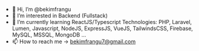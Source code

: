 - 👋 Hi, I’m @bekimfrangu
- 👀 I’m interested in Backend (Fullstack)
- 🌱 I’m currently learning ReactJS/Typescript
Technologies:
PHP, Laravel, Lumen, Javascript, NodeJS, ExpressJS, VueJS, TailwindsCSS, Firebase, MySQL, MSSQL, MongoDB ...
- 📫 How to reach me -> bekimfrangu7@gmail.com

<?php

namespace BekimFrangu;

class About extends Me
{

    public function technologies(): array
    {
        return [
            PHP::class,
            Laravel::class,
            Lumen::class,
            Javascript::class,
            NodeJS::class,
            Vuejs::class,
            ReactJS::class,
            TailwindCss::class,
            Firebase::class,
            MySQL::class,
            MSSQL::class,
            MongoDB::class,
        ];
    }

    public function getFutureGoal(): string
    {
        return 'To contribute to open source.';
    }
}
<!---
bekimfrangu/bekimfrangu is a ✨ special ✨ repository because its `README.md` (this file) appears on your GitHub profile.
You can click the Preview link to take a look at your changes.
--->

